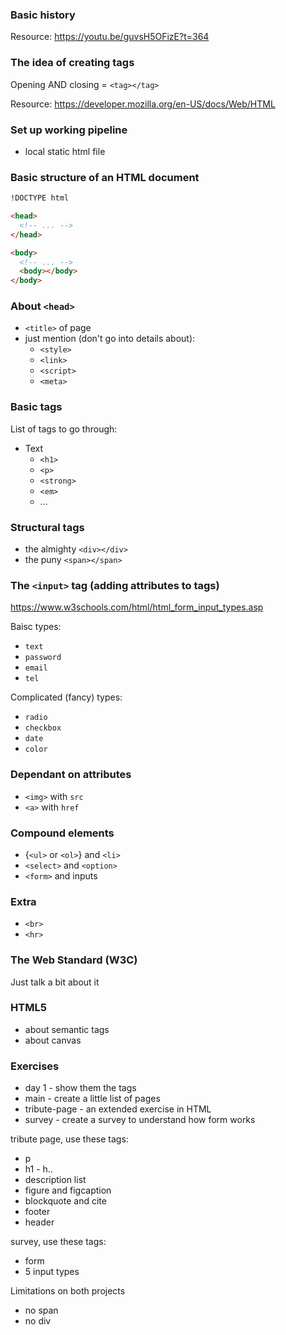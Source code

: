 ### Basic history

Resource: https://youtu.be/guvsH5OFizE?t=364

### The idea of creating tags

Opening AND closing = `<tag></tag>`

Resource: https://developer.mozilla.org/en-US/docs/Web/HTML

### Set up working pipeline

- local static html file

### Basic structure of an HTML document

```html
!DOCTYPE html

<head>
  <!-- ... -->
</head>

<body>
  <!-- ... -->
  <body></body>
</body>
```

### About `<head>`

- `<title>` of page
- just mention (don't go into details about):
  - `<style>`
  - `<link>`
  - `<script>`
  - `<meta>`

### Basic tags

List of tags to go through:

- Text
  - `<h1>`
  - `<p>`
  - `<strong>`
  - `<em>`
  - ...

### Structural tags

- the almighty `<div></div>`
- the puny `<span></span>`

### The `<input>` tag (adding attributes to tags)

https://www.w3schools.com/html/html_form_input_types.asp

Baisc types:

- `text`
- `password`
- `email`
- `tel`

Complicated (fancy) types:

- `radio`
- `checkbox`
- `date`
- `color`

### Dependant on attributes

- `<img>` with `src`
- `<a>` with `href`

### Compound elements

- {`<ul>` or `<ol>`} and `<li>`
- `<select>` and `<option>`
- `<form>` and inputs

### Extra

- `<br>`
- `<hr>`

### The Web Standard (W3C)

Just talk a bit about it

### HTML5

- about semantic tags
- about canvas

### Exercises

- day 1 - show them the tags
- main - create a little list of pages
- tribute-page - an extended exercise in HTML
- survey - create a survey to understand how form works

tribute page, use these tags:

- p
- h1 - h..
- description list
- figure and figcaption
- blockquote and cite
- footer
- header

survey, use these tags:

- form
- 5 input types

Limitations on both projects

- no span
- no div
